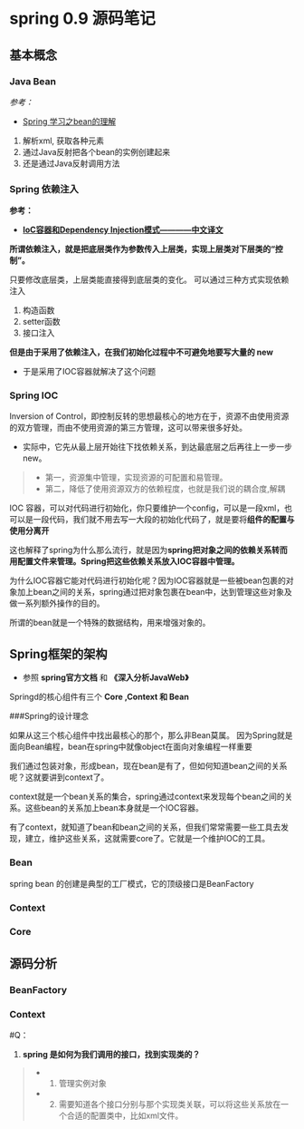 # spring 0.9 源码笔记

## 基本概念

### Java Bean

*参考：*

- [Spring 学习之bean的理解](http://www.cnblogs.com/shinubi/p/4182027.html)

1. 解析xml, 获取各种元素
2. 通过Java反射把各个bean的实例创建起来
3. 还是通过Java反射调用方法


### Spring 依赖注入

**参考：**

- **[IoC容器和Dependency Injection模式————中文译文](http://insights.thoughtworkers.org/injection/)**


**所谓依赖注入，就是把底层类作为参数传入上层类，实现上层类对下层类的“控制”。**

只要修改底层类，上层类能直接得到底层类的变化。
可以通过三种方式实现依赖注入

1. 构造函数
2. setter函数
3. 接口注入

**但是由于采用了依赖注入，在我们初始化过程中不可避免地要写大量的 new**

- 于是采用了IOC容器就解决了这个问题

### Spring IOC

Inversion of Control，即控制反转的思想最核心的地方在于，资源不由使用资源的双方管理，而由不使用资源的第三方管理，这可以带来很多好处。

- 实际中，它先从最上层开始往下找依赖关系，到达最底层之后再往上一步一步new。

> - 第一，资源集中管理，实现资源的可配置和易管理。
> - 第二，降低了使用资源双方的依赖程度，也就是我们说的耦合度,解耦


IOC 容器，可以对代码进行初始化，你只要维护一个config，可以是一段xml，也可以是一段代码，我们就不用去写一大段的初始化代码了，就是要将**组件的配置与使用分离开**

这也解释了spring为什么那么流行，就是因为**spring把对象之间的依赖关系转而用配置文件来管理。Spring把这些依赖关系放入IOC容器中管理。**

为什么IOC容器它能对代码进行初始化呢？因为IOC容器就是一些被bean包裹的对象加上bean之间的关系，spring通过把对象包裹在bean中，达到管理这些对象及做一系列额外操作的目的。

所谓的bean就是一个特殊的数据结构，用来增强对象的。


## Spring框架的架构


- 参照 **spring官方文档** 和 **《深入分析JavaWeb》**

Springd的核心组件有三个 **Core ,Context 和 Bean**

###Spring的设计理念

如果从这三个核心组件中找出最核心的那个，那么非Bean莫属。
因为Spring就是面向Bean编程，bean在spring中就像object在面向对象编程一样重要

我们通过包装对象，形成bean，现在bean是有了，但如何知道bean之间的关系呢？这就要讲到context了。

context就是一个bean关系的集合，spring通过context来发现每个bean之间的关系。这些bean的关系加上bean本身就是一个IOC容器。

有了context，就知道了bean和bean之间的关系，但我们常常需要一些工具去发现，建立，维护这些关系，这就需要core了。它就是一个维护IOC的工具。

### Bean

spring bean 的创建是典型的工厂模式，它的顶级接口是BeanFactory





### Context


### Core



## 源码分析

### BeanFactory



### Context




#Q：
1. **spring 是如何为我们调用的接口，找到实现类的？**

> -  1. 管理实例对象
> -  2. 需要知道各个接口分别与那个实现类关联，可以将这些关系放在一个合适的配置类中，比如xml文件。









